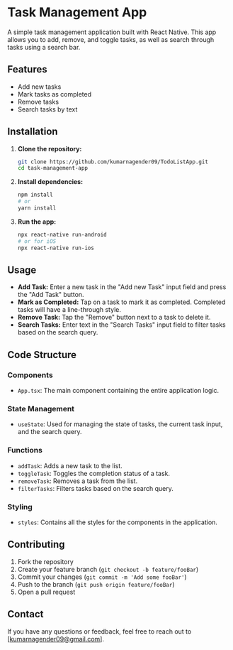 # Task Management App

A simple task management application built with React Native. This app allows you to add, remove, and toggle tasks, as well as search through tasks using a search bar.

## Features

- Add new tasks
- Mark tasks as completed
- Remove tasks
- Search tasks by text

## Installation

1. **Clone the repository:**
    ```bash
    git clone https://github.com/kumarnagender09/TodoListApp.git
    cd task-management-app
    ```

2. **Install dependencies:**
    ```bash
    npm install
    # or
    yarn install
    ```

3. **Run the app:**
    ```bash
    npx react-native run-android
    # or for iOS
    npx react-native run-ios
    ```

## Usage

- **Add Task:** Enter a new task in the "Add new Task" input field and press the "Add Task" button.
- **Mark as Completed:** Tap on a task to mark it as completed. Completed tasks will have a line-through style.
- **Remove Task:** Tap the "Remove" button next to a task to delete it.
- **Search Tasks:** Enter text in the "Search Tasks" input field to filter tasks based on the search query.

## Code Structure

### Components

- `App.tsx`: The main component containing the entire application logic.

### State Management

- `useState`: Used for managing the state of tasks, the current task input, and the search query.

### Functions

- `addTask`: Adds a new task to the list.
- `toggleTask`: Toggles the completion status of a task.
- `removeTask`: Removes a task from the list.
- `filterTasks`: Filters tasks based on the search query.

### Styling

- `styles`: Contains all the styles for the components in the application.

## Contributing

1. Fork the repository
2. Create your feature branch (`git checkout -b feature/fooBar`)
3. Commit your changes (`git commit -m 'Add some fooBar'`)
4. Push to the branch (`git push origin feature/fooBar`)
5. Open a pull request

## Contact

If you have any questions or feedback, feel free to reach out to [kumarnagender09@gmail.com].
